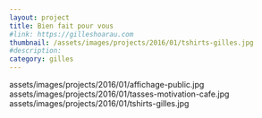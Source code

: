 ```yaml
---
layout: project
title: Bien fait pour vous
#link: https://gilleshoarau.com
thumbnail: /assets/images/projects/2016/01/tshirts-gilles.jpg
#description:
category: gilles
---
```


assets/images/projects/2016/01/affichage-public.jpg
assets/images/projects/2016/01/tasses-motivation-cafe.jpg
assets/images/projects/2016/01/tshirts-gilles.jpg
